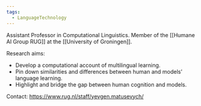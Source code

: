```yaml
---
tags:
  - LanguageTechnology
---
```


Assistant Professor in Computational Linguistics. Member of the [[Humane AI Group RUG]] at the [[University of Groningen]].

Research aims:

- Develop a computational account of multilingual learning.
- Pin down similarities and differences between human and models’ language learning.
- Highlight and bridge the gap between human cognition and models.

Contact: <https://www.rug.nl/staff/yevgen.matusevych/>
